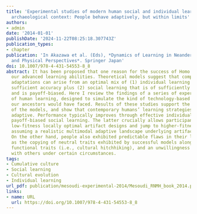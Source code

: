 ```yaml
---
title: 'Experimental studies of modern human social and individual learning in an
  archaeological context: People behave adaptively, but within limits'
authors:
- admin
date: '2014-01-01'
publishDate: '2024-11-22T08:25:18.307743Z'
publication_types:
- chapter
publication: 'In Akazawa et al. (Eds), *Dynamics of Learning in Neanderthals and Modern Humans Volume 2: Cognitive
  and Physical Perspectives*. Springer Japan'
doi: 10.1007/978-4-431-54553-8_8
abstract: It has been proposed that one reason for the success of Homo sapiens is
  our advanced learning abilities. Theoretical models suggest that complex cultural
  adaptations can arise from an optimal mix of (1) individual learning that is of
  sufficient accuracy plus (2) social learning that is of sufficiently high fidelity
  and is payoff-biased. Here I review the findings of a series of experimental studies
  of human learning, designed to simulate the kind of technology-based tasks that
  our ancestors would have faced. Results of these studies support the predictions
  of the models, and show that contemporary humans’ learning strategies are broadly
  adaptive. Performance typically improves through effective individual learning and
  payoff-biased social learning. The latter crucially allows participants to escape
  low-fitness locally optimal artifact designs and jump to higher-fitness designs,
  assuming a realistic multimodal adaptive landscape underlying artifact fitness.
  On the other hand, people also exhibited predictable flaws in their learning, such
  as the copying of neutral traits exhibited by successful models along with their
  functional traits (i.e., cultural hitchhiking), and an unwillingness to share information
  with others under certain circumstances.
tags:
- Cumulative culture
- Social learning
- Cultural evolution
- Individual learning
url_pdf: publication/mesoudi-experimental-2014/Mesoudi_RNMH_book_2014.pdf
links:
- name: URL
  url: https://doi.org/10.1007/978-4-431-54553-8_8
---
```

